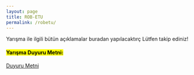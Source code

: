 ```yaml
---
layout: page
title: ROB-ETU
permalink: /robetu/
---
```

Yarışma ile ilgili bütün açıklamalar buradan yapılacaktırç Lütfen takip ediniz!
<h4><mark>Yarışma Duyuru Metni:</mark></h4>

<a href="Robotik_yarisma_ilan.pdf">Duyuru Metni</a>